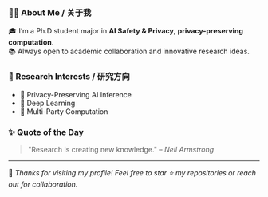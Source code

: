 ### 🧑‍🔬 About Me / 关于我
🎓 I’m a Ph.D student major in **AI Safety & Privacy**, **privacy-preserving computation**.  
📚 Always open to academic collaboration and innovative research ideas.  

<!--🌐 **Personal Page:** [Joyceia](https://Joyceia.github.io)-->


### 🧩 Research Interests / 研究方向
- 🔐 Privacy-Preserving AI Inference  
- 🧠 Deep Learning  
- 🧮 Multi-Party Computation  


<!--
### 💻 Skills & Tools / 技能与工具

#### Programming Languages
![Python](https://img.shields.io/badge/Python-3776AB?logo=python&logoColor=white)
![C++](https://img.shields.io/badge/C++-00599C?logo=cplusplus&logoColor=white)

#### Frameworks & Libraries
![PyTorch](https://img.shields.io/badge/PyTorch-EE4C2C?logo=pytorch&logoColor=white)
![TensorFlow](https://img.shields.io/badge/TensorFlow-FF6F00?logo=tensorflow&logoColor=white)
-->

### ✨ Quote of the Day

> "Research is creating new knowledge." – *Neil Armstrong*

---

💬 *Thanks for visiting my profile! Feel free to star ⭐ my repositories or reach out for collaboration.*
